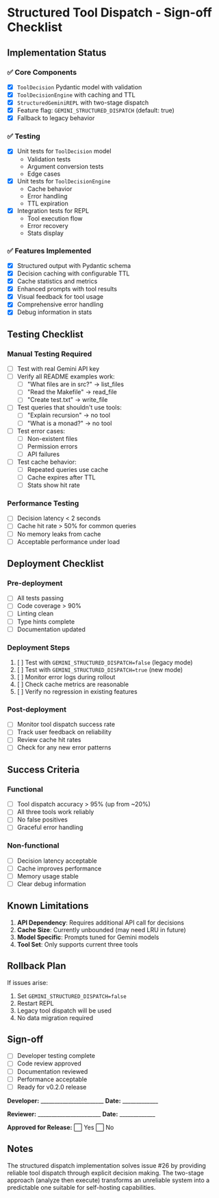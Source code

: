 # Structured Tool Dispatch - Sign-off Checklist

## Implementation Status

### ✅ Core Components
- [x] `ToolDecision` Pydantic model with validation
- [x] `ToolDecisionEngine` with caching and TTL
- [x] `StructuredGeminiREPL` with two-stage dispatch
- [x] Feature flag: `GEMINI_STRUCTURED_DISPATCH` (default: true)
- [x] Fallback to legacy behavior

### ✅ Testing
- [x] Unit tests for `ToolDecision` model
  - Validation tests
  - Argument conversion tests
  - Edge cases
- [x] Unit tests for `ToolDecisionEngine`
  - Cache behavior
  - Error handling
  - TTL expiration
- [x] Integration tests for REPL
  - Tool execution flow
  - Error recovery
  - Stats display

### ✅ Features Implemented
- [x] Structured output with Pydantic schema
- [x] Decision caching with configurable TTL
- [x] Cache statistics and metrics
- [x] Enhanced prompts with tool results
- [x] Visual feedback for tool usage
- [x] Comprehensive error handling
- [x] Debug information in stats

## Testing Checklist

### Manual Testing Required
- [ ] Test with real Gemini API key
- [ ] Verify all README examples work:
  - [ ] "What files are in src?" → list_files
  - [ ] "Read the Makefile" → read_file
  - [ ] "Create test.txt" → write_file
- [ ] Test queries that shouldn't use tools:
  - [ ] "Explain recursion" → no tool
  - [ ] "What is a monad?" → no tool
- [ ] Test error cases:
  - [ ] Non-existent files
  - [ ] Permission errors
  - [ ] API failures
- [ ] Test cache behavior:
  - [ ] Repeated queries use cache
  - [ ] Cache expires after TTL
  - [ ] Stats show hit rate

### Performance Testing
- [ ] Decision latency < 2 seconds
- [ ] Cache hit rate > 50% for common queries
- [ ] No memory leaks from cache
- [ ] Acceptable performance under load

## Deployment Checklist

### Pre-deployment
- [ ] All tests passing
- [ ] Code coverage > 90%
- [ ] Linting clean
- [ ] Type hints complete
- [ ] Documentation updated

### Deployment Steps
1. [ ] Test with `GEMINI_STRUCTURED_DISPATCH=false` (legacy mode)
2. [ ] Test with `GEMINI_STRUCTURED_DISPATCH=true` (new mode)
3. [ ] Monitor error logs during rollout
4. [ ] Check cache metrics are reasonable
5. [ ] Verify no regression in existing features

### Post-deployment
- [ ] Monitor tool dispatch success rate
- [ ] Track user feedback on reliability
- [ ] Review cache hit rates
- [ ] Check for any new error patterns

## Success Criteria

### Functional
- [ ] Tool dispatch accuracy > 95% (up from ~20%)
- [ ] All three tools work reliably
- [ ] No false positives
- [ ] Graceful error handling

### Non-functional
- [ ] Decision latency acceptable
- [ ] Cache improves performance
- [ ] Memory usage stable
- [ ] Clear debug information

## Known Limitations

1. **API Dependency**: Requires additional API call for decisions
2. **Cache Size**: Currently unbounded (may need LRU in future)
3. **Model Specific**: Prompts tuned for Gemini models
4. **Tool Set**: Only supports current three tools

## Rollback Plan

If issues arise:
1. Set `GEMINI_STRUCTURED_DISPATCH=false` 
2. Restart REPL
3. Legacy tool dispatch will be used
4. No data migration required

## Sign-off

- [ ] Developer testing complete
- [ ] Code review approved
- [ ] Documentation reviewed
- [ ] Performance acceptable
- [ ] Ready for v0.2.0 release

**Developer:** _______________________ **Date:** _____________

**Reviewer:** _______________________ **Date:** _____________

**Approved for Release:** ⬜ Yes ⬜ No

## Notes

The structured dispatch implementation solves issue #26 by providing reliable tool dispatch through explicit decision making. The two-stage approach (analyze then execute) transforms an unreliable system into a predictable one suitable for self-hosting capabilities.
